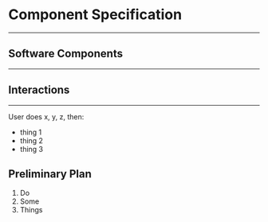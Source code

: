 # Component Specification
***

## Software Components
***

## Interactions
***
User does x, y, z, then:
* thing 1 
* thing 2
* thing 3


## Preliminary Plan
1. Do
2. Some
3. Things